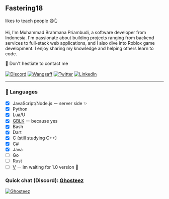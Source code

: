 ## Fastering18 
likes to teach people :smile::point_up_2:  

Hi, I'm Muhammad Brahmana Priambudi, a software developer from Indonesia. I'm passionate about building projects ranging from backend services to full-stack web applications, and I also dive into Roblox game development. I enjoy sharing my knowledge and helping others learn to code.

:incoming_envelope: Don't hestiate to contact me  
<br>
[![Discord](https://img.shields.io/badge/Discord-7289DA?style=for-the-badge&logo=discord&logoColor=white)](https://discord.com/users/775363892167573535)
[![Wangsaff](https://img.shields.io/badge/Wangsaff-25D366?style=for-the-badge&logo=whatsapp&logoColor=white)](https://wa.me/+6285100879325)
[![Twitter](https://img.shields.io/badge/Twitter-1DA1F2?style=for-the-badge&logo=x&logoColor=white)](https://twitter.com/FasteringDev)
[![LinkedIn](https://img.shields.io/badge/LinkedIn-0077B5?style=for-the-badge&logo=linkedin&logoColor=white)](https://id.linkedin.com/in/muhammad-brahmana-priambudi-888042320) 

<hr>

### :pencil: Languages
- [x] JavaScript/Node.js ー server side ✨
- [x] Python
- [x] Lua/U
- [x] [GBLK](https://github.com/Fastering18/node-gblok) ー because yes
- [x] Bash
- [x] Dart
- [x] C (still studying C++) 
- [x] C#
- [x] Java
- [ ] Go
- [ ] Rust
- [ ] [V](https://github.com/vlang/v) ー im waiting for 1.0 version 🗿

### Quick chat (Discord):  [Ghosteez](https://discord.com/users/775363892167573535)  
[![Ghosteez](https://discord.c99.nl/widget/theme-1/775363892167573535.png)](https://discord.com/users/775363892167573535) 
